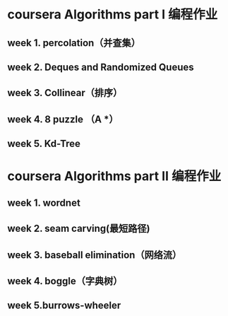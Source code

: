 # coursera Algorithms part Ⅰ 编程作业

## week 1. percolation（并查集）

## week 2.  Deques and Randomized Queues

## week 3. Collinear（排序）

## week 4. 8 puzzle （A *）

## week 5. Kd-Tree



# coursera Algorithms part Ⅱ 编程作业

## week 1. wordnet

## week 2. seam carving(最短路径)

## week 3. baseball elimination（网络流）

## week 4. boggle（字典树）

## week 5.burrows-wheeler



